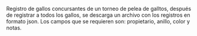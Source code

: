 Registro de  gallos concursantes de un torneo de pelea de galltos, después de registrar a todos los gallos, se descarga un archivo con los registros en formato json. Los campos que se requieren son: propietario, anillo, color y notas.
